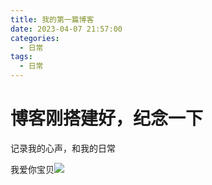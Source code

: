 ```yaml
---
title: 我的第一篇博客
date: 2023-04-07 21:57:00
categories:
  - 日常
tags:
  - 日常
---
```


# 博客刚搭建好，纪念一下

记录我的心声，和我的日常

我爱你宝贝![](darling.jpg)
